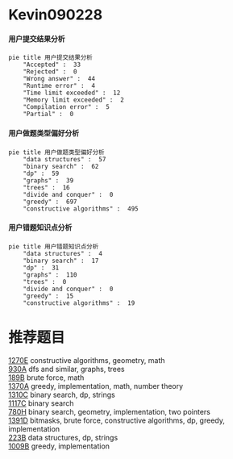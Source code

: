 # Kevin090228

<!-- tabs:start -->



#### **用户提交结果分析**

```mermaid
pie title 用户提交结果分析
    "Accepted" :  33
    "Rejected" :  0
    "Wrong answer" :  44
    "Runtime error" :  4
    "Time limit exceeded" :  12
    "Memory limit exceeded" :  2
    "Compilation error" :  5
    "Partial" :  0
```

#### **用户做题类型偏好分析**

```mermaid
pie title 用户做题类型偏好分析
    "data structures" :  57
    "binary search" :  62
    "dp" :  59
    "graphs" :  39
    "trees" :  16
    "divide and conquer" :  0
    "greedy" :  697
    "constructive algorithms" :  495
```
#### **用户错题知识点分析**

```mermaid
pie title 用户错题知识点分析
    "data structures" :  4
    "binary search" :  17
    "dp" :  31
    "graphs" :  110
    "trees" :  0
    "divide and conquer" :  0
    "greedy" :  15
    "constructive algorithms" :  19
```



<!-- tabs:end -->
# 推荐题目
[1270E](https://codeforces.com/contest/1270/problem/E)		constructive algorithms,
                        geometry,
                        math		  
[930A](https://codeforces.com/contest/930/problem/A)		dfs and similar,
                        graphs,
                        trees		  
[189B](https://codeforces.com/contest/189/problem/B)		brute force,
                        math		  
[1370A](https://codeforces.com/contest/1370/problem/A)		greedy,
                        implementation,
                        math,
                        number theory		  
[1310C](https://codeforces.com/contest/1310/problem/C)		binary search,
                        dp,
                        strings		  
[1117C](https://codeforces.com/contest/1117/problem/C)		binary search		  
[780H](https://codeforces.com/contest/780/problem/H)		binary search,
                        geometry,
                        implementation,
                        two pointers		  
[1391D](https://codeforces.com/contest/1391/problem/D)		bitmasks,
                        brute force,
                        constructive algorithms,
                        dp,
                        greedy,
                        implementation		  
[223B](https://codeforces.com/contest/223/problem/B)		data structures,
                        dp,
                        strings		  
[1009B](https://codeforces.com/contest/1009/problem/B)		greedy,
                        implementation		  
